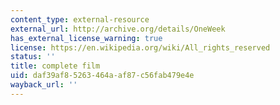 ```yaml
---
content_type: external-resource
external_url: http://archive.org/details/OneWeek
has_external_license_warning: true
license: https://en.wikipedia.org/wiki/All_rights_reserved
status: ''
title: complete film
uid: daf39af8-5263-464a-af87-c56fab479e4e
wayback_url: ''
---
```

